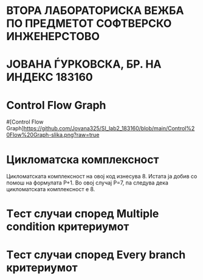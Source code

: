# ВТОРА ЛАБОРАТОРИСКА ВЕЖБА ПО ПРЕДМЕТОТ СОФТВЕРСКО ИНЖЕНЕРСТОВО
# ЈОВАНА ЃУРКОВСКА, БР. НА ИНДЕКС 183160
# Control Flow Graph
#[Control Flow Graph]https://github.com/Jovana325/SI_lab2_183160/blob/main/Control%20Flow%20Graph-slika.png?raw=true
# Цикломатска комплексност
Цикломатската комплексност на овој код изнесува 8. Истата ја добив со помош на формулата P+1. Во овој случај P=7, па следува дека цикломатската комплексност е 8.
# Tест случаи според Multiple condition критериумот
# Tест случаи според Every branch критериумот
